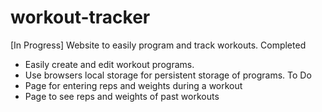 # workout-tracker
[In Progress] Website to easily program and track workouts.
Completed
  - Easily create and edit workout programs.
  - Use browsers local storage for persistent storage of programs. 
To Do
  - Page for entering reps and weights during a workout
  - Page to see reps and weights of past workouts
